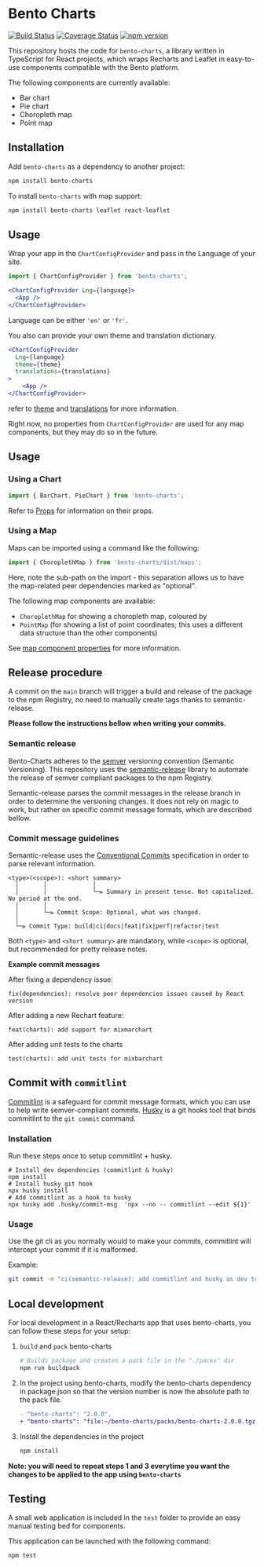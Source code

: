 # Bento Charts

[![Build Status](https://travis-ci.org/bento-platform/Bento-Charts.svg?branch=master)](https://travis-ci.org/bento-platform/Bento-Charts)
[![Coverage Status](https://coveralls.io/repos/github/bento-platform/Bento-Charts/badge.svg?branch=master)](https://coveralls.io/github/bento-platform/Bento-Charts?branch=master)
[![npm version](https://badge.fury.io/js/bento-charts.svg)](https://badge.fury.io/js/bento-charts)

This repository hosts the code for `bento-charts`, a library written in TypeScript for React projects, which wraps
Recharts and Leaflet in easy-to-use components compatible with the Bento platform.

The following components are currently available:

* Bar chart
* Pie chart
* Choropleth map
* Point map



## Installation

Add `bento-charts` as a dependency to another project:

```bash
npm install bento-charts
```

To install `bento-charts` with map support:

```bash
npm install bento-charts leaflet react-leaflet
```



## Usage

Wrap your app in the `ChartConfigProvider` and pass in the Language of your site.

```jsx
import { ChartConfigProvider } from 'bento-charts';
```

```jsx
<ChartConfigProvider Lng={language}>
  <App />
</ChartConfigProvider>
```
Language can be either `'en'` or `'fr'`.

You also can provide your own theme and translation dictionary.

```jsx
<ChartConfigProvider
  Lng={language}
  theme={theme}
  translations={translations}
>
    <App />
</ChartConfigProvider>
```
refer to [theme](https://github.com/bento-platform/Bento-Charts/blob/main/src/types/chartTypes.ts#L20) 
and [translations](https://github.com/bento-platform/Bento-Charts/blob/main/src/types/chartTypes.ts#L47) 
for more information.

Right now, no properties from `ChartConfigProvider` are used for any map components, but they may do so in the future.


## Usage

### Using a Chart

```jsx
import { BarChart, PieChart } from 'bento-charts';
```
Refer to [Props](https://github.com/bento-platform/Bento-Charts/blob/main/src/types/chartTypes.ts#L51) 
for information on their props.


### Using a Map

Maps can be imported using a command like the following:

```jsx
import { ChoroplethMap } from 'bento-charts/dist/maps';
```

Here, note the sub-path on the import - this separation allows us to have the 
map-related peer dependencies marked as "optional".

The following map components are available:

* `ChoroplethMap` for showing a choropleth map, coloured by 
* `PointMap` (for showing a list of point coordinates; this uses a different data structure than the other components)

See [map component properties](https://github.com/bento-platform/bento_charts/blob/main/src/types/mapTypes.ts) 
for more information.



## Release procedure

A commit on the `main` branch will trigger a build and release of the package to the npm Registry, no need to manually 
create tags thanks to semantic-release.

**Please follow the instructions bellow when writing your commits.**


### Semantic release
Bento-Charts adheres to the [semver](https://semver.org/) versioning convention (Semantic Versioning). This repository uses the 
[semantic-release](https://github.com/semantic-release/semantic-release) library to automate the release of semver compliant packages to 
the npm Registry.

Semantic-release parses the commit messages in the release branch in order to determine the versioning changes. It does 
not rely on magic to work, but rather on specific commit message formats, which are described bellow.

### Commit message guidelines
Semantic-release uses the [Conventional Commits](https://www.conventionalcommits.org/en/v1.0.0/) specification in order to parse relevant information.

```
<type>(<scope>): <short summary>
  │       │             │
  │       │             └─⫸ Summary in present tense. Not capitalized. No period at the end.
  │       │
  │       └─⫸ Commit Scope: Optional, what was changed.
  │
  └─⫸ Commit Type: build|ci|docs|feat|fix|perf|refactor|test
```

Both `<type>` and `<short summary>` are mandatory, while `<scope>` is optional, but recommended for pretty release notes.

**Example commit messages**

After fixing a dependency issue:
```
fix(dependencies): resolve peer dependencies issues caused by React version
```

After adding a new Rechart feature:
```
feat(charts): add support for mixmarchart
```

After adding unit tests to the charts
```
test(charts): add unit tests for mixbarchart
```



## Commit with `commitlint`

[Commitlint](https://commitlint.js.org/#/) is a safeguard for commit message formats, which you can use to help write 
semver-compliant commits. [Husky](https://github.com/typicode/husky) is a git hooks tool that binds commitlint to the `git commit` command.

### Installation
Run these steps once to setup commitlint + husky.
```shell
# Install dev dependencies (commitlint & husky)
npm install
# Install husky git hook
npx husky install
# Add commitlint as a hook to husky
npx husky add .husky/commit-msg  'npx --no -- commitlint --edit ${1}'
```

### Usage
Use the git cli as you normally would to make your commits, commitlint will intercept your commit if it is malformed.

Example:
```bash
git commit -m "ci(semantic-release): add commitlint and husky as dev tools to write valid commits"
```



## Local development

For local development in a React/Recharts app that uses bento-charts, you can follow these steps for your setup:

1. `build` and `pack` bento-charts
   ```bash
   # Builds package and creates a pack file in the "./packs" dir
   npm run buildpack
   ```

2. In the project using bento-charts, modify the bento-charts dependency in package.json so that the version number is now the absolute path to the pack file.
   ```diff
   - "bento-charts": "2.0.0",
   + "bento-charts": "file:~/bento-charts/packs/bento-charts-2.0.0.tgz",
   ```

3. Install the dependencies in the project
   ```bash
   npm install
   ```

**Note: you will need to repeat steps 1 and 3 everytime you want the changes to be applied to the app using 
`bento-charts`**



## Testing

A small web application is included in the `test` folder to provide an easy manual testing bed for components.

This application can be launched with the following command:

```bash
npm test
```
